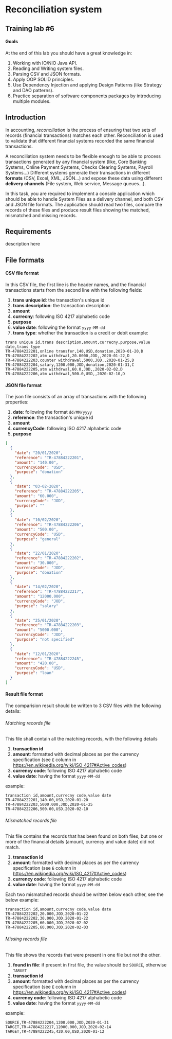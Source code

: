 # Reconciliation system

## Training lab #6 

#### Goals
At the end of this lab you should have a great knowledge in:
1. Working with IO/NIO Java API.
1. Reading and Writing system files.
1. Parsing CSV and JSON formats. 
1. Apply OOP SOLID principles.
1. Use Dependency Injection and applying Design Patterns (like Strategy and DAO patterns).
1. Practice separation of software components packages by introducing multiple modules.

## Introduction
In accounting, *reconciliation* is the process of ensuring that two sets of records (financial transactions) matches each other. Reconciliation is used to validate that different financial systems recorded the same financial transactions. 

A reconciliation system needs to be flexible enough to be able to process transactions generated by any financial system (like, Core Banking Systems, Online Payment Systems, Checks Clearing Systems, Payroll Systems...)
Different systems generate their transactions in different **formats** (CSV, Excel, XML, JSON...) and expose these data using different **delivery channels** (File system, Web service, Message queues...).

In this task, you are required to implement a console application which should be able to handle System Files as a delivery channel, and both CSV and JSON file formats. The application should read two files, compare the records of these files and produce result files showing the matched, mismatched and missing records.


## Requirements
description here

## File formats

#### CSV file format 
In this CSV file, the first line is the header names, and the financial transactions starts from the second line with the following fields:
1. **trans unique id**: the transaction's unique id 
1. **trans description**: the transaction description
1. **amount**
1. **currecny**: following ISO 4217 alphabetic code
1. **purpose**
1. **value date**: following the format `yyyy-MM-dd`
1. **trans type**: whether the transaction is a credit or debit
example:
```csv
trans unique id,trans description,amount,currecny,purpose,value date,trans type
TR-47884222201,online transfer,140,USD,donation,2020-01-20,D
TR-47884222202,atm withdrwal,20.0000,JOD,,2020-01-22,D
TR-47884222203,counter withdrawal,5000,JOD,,2020-01-25,D
TR-47884222204,salary,1200.000,JOD,donation,2020-01-31,C
TR-47884222205,atm withdrwal,60.0,JOD,,2020-02-02,D
TR-47884222206,atm withdrwal,500.0,USD,,2020-02-10,D
```
#### JSON file format
The json file consists of an array of transactions with the following properties:
1. **date**: following the format `dd/MM/yyyy`
1. **reference**: the transaction's unique id
1. **amount**
1. **currencyCode**: following ISO 4217 alphabetic code
1. **purpose**

```json
[
  {
    "date": "20/01/2020",
    "reference": "TR-47884222201",
    "amount": "140.00",
    "currencyCode": "USD",
    "purpose": "donation"
  },
  {
    "date": "03-02-2020",
    "reference": "TR-47884222205",
    "amount": "60.000",
    "currencyCode": "JOD",
    "purpose": ""
  },
  {
    "date": "10/02/2020",
    "reference": "TR-47884222206",
    "amount": "500.00",
    "currencyCode": "USD",
    "purpose": "general"
  },
  {
    "date": "22/01/2020",
    "reference": "TR-47884222202",
    "amount": "30.000",
    "currencyCode": "JOD",
    "purpose": "donation"
  },
  {
    "date": "14/02/2020",
    "reference": "TR-47884222217",
    "amount": "12000.000",
    "currencyCode": "JOD",
    "purpose": "salary"
  },
  {
    "date": "25/01/2020",
    "reference": "TR-47884222203",
    "amount": "5000.000",
    "currencyCode": "JOD",
    "purpose": "not specified"
  },
  {
    "date": "12/01/2020",
    "reference": "TR-47884222245",
    "amount": "420.00",
    "currencyCode": "USD",
    "purpose": "loan"
  }
]
```
 
#### Result file format
 
The comparision result should be written to 3 CSV files with the following details:

###### Matching records file
This file shall contain all the matching records, with the following details

1. **transaction id**
1. **amount**: formatted with decimal places as per the currency specification (see `E` column in https://en.wikipedia.org/wiki/ISO_4217#Active_codes) 
1. **currency code**: following ISO 4217 alphabetic code
1. **value date**: having the format `yyyy-MM-dd`

example:
```csv
transaction id,amount,currecny code,value date
TR-47884222201,140.00,USD,2020-01-20
TR-47884222203,5000.000,JOD,2020-01-25
TR-47884222206,500.00,USD,2020-02-10
```

###### Mismatched records file
This file contains the records that has been found on both files, but one or more of the financial details (amount, currency and value date) did not match.

1. **transaction id**
1. **amount**: formatted with decimal places as per the currency specification (see `E` column in https://en.wikipedia.org/wiki/ISO_4217#Active_codes) 
1. **currency code**: following ISO 4217 alphabetic code
1. **value date**: having the format `yyyy-MM-dd`

Each two mismatched records should be written below each other, see the below example:
```csv
transaction id,amount,currecny code,value date
TR-47884222202,20.000,JOD,2020-01-22
TR-47884222202,30.000,JOD,2020-01-22
TR-47884222205,60.000,JOD,2020-02-02
TR-47884222205,60.000,JOD,2020-02-03
```

###### Missing records file 
This file shows the records that were present in one file but not the other.

1. **found in file**: if present in first file, the value should be `SOURCE`, otherwise `TARGET`
1. **transaction id**
1. **amount**: formatted with decimal places as per the currency specification (see `E` column in https://en.wikipedia.org/wiki/ISO_4217#Active_codes) 
1. **currency code**: following ISO 4217 alphabetic code
1. **value date**: having the format `yyyy-MM-dd` 

example:
```csv
SOURCE,TR-47884222204,1200.000,JOD,2020-01-31
TARGET,TR-47884222217,12000.000,JOD,2020-02-14
TARGET,TR-47884222245,420.00,USD,2020-01-12
```
